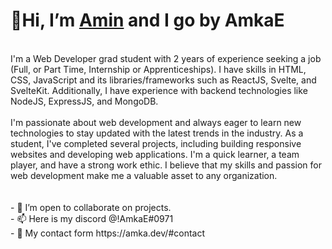 # 👋Hi, I’m [Amin](https://amkae.vercel.app/#about) and I go by AmkaE <br>
<br>
I'm a Web Developer grad student with 2 years of experience seeking a job (Full, or Part Time, Internship or Apprenticeships). I have skills in HTML, CSS, JavaScript and its libraries/frameworks such as ReactJS, Svelte, and SvelteKit. Additionally, I have experience with backend technologies like NodeJS, ExpressJS, and MongoDB.
<br>
<br>
I'm passionate about web development and always eager to learn new technologies to stay updated with the latest trends in the industry. As a student, I've completed several projects, including building responsive websites and developing web applications. I'm a quick learner, a team player, and have a strong work ethic. I believe that my skills and passion for web development make me a valuable asset to any organization.
<br>
<br>
<br>
- 💞️ I’m open to collaborate on projects. <br>
- 📫 Here is my discord @!AmkaE#0971 <br>
- 📨 My contact form https://amka.dev/#contact
<br>
